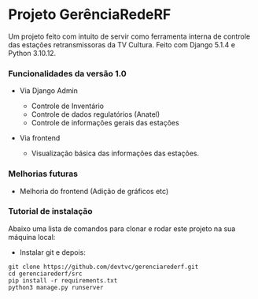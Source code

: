 # Projeto GerênciaRedeRF
Um projeto feito com intuito de servir como ferramenta interna de controle das estações retransmissoras da TV Cultura.
Feito com Django 5.1.4 e Python 3.10.12.

### Funcionalidades da versão 1.0
- Via Django Admin
  - Controle de Inventário
  - Controle de dados regulatórios (Anatel)
  - Controle de informações gerais das estações
    
- Via frontend
  - Visualização básica das informações das estações.
 
### Melhorias futuras
- Melhoria do frontend (Adição de gráficos etc)

### Tutorial de instalação
Abaixo uma lista de comandos para clonar e rodar este projeto na sua 
máquina local:

- Instalar git e depois:

```
git clone https://github.com/devtvc/gerenciarederf.git
cd gerenciarederf/src
pip install -r requirements.txt
python3 manage.py runserver
```